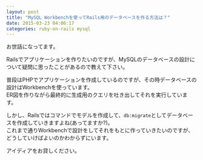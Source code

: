 ```yaml
---
layout: post
title: "MySQL Workbenchを使ってRails用のデータベースを作る方法は？"
date: 2015-03-23 04:06:17
categories: ruby-on-rails mysql
---
```

<p>お世話になってます。</p>

<p>Railsでアプリケーションを作りたいのですが、MySQLのデータベースの設計について疑問に思ったことがあるので教えて下さい。</p>

<p>普段はPHPでアプリケーションを作成しているのですが、その時データベースの設計はWorkbenchを使っています。<br>
ER図を作りながら最終的に生成用のクエリを吐き出してそれを実行しています。</p>

<p>しかし、Railsではコマンドでモデルを作成して、<code>db:migrate</code>としてデータベースを作成していきますよね(あってますか?)。<br>
これまで通りWorkbenchで設計をしてそれをもとに作っていきたいのですが、どうしていけばよいのかわからずにいます。</p>

<p>アイディアをお貸しください。</p>
